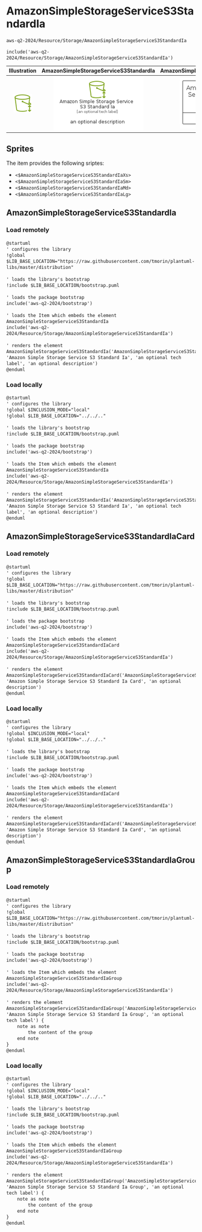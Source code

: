 # AmazonSimpleStorageServiceS3StandardIa


```text
aws-q2-2024/Resource/Storage/AmazonSimpleStorageServiceS3StandardIa
```

```text
include('aws-q2-2024/Resource/Storage/AmazonSimpleStorageServiceS3StandardIa')
```



| Illustration | AmazonSimpleStorageServiceS3StandardIa | AmazonSimpleStorageServiceS3StandardIaCard | AmazonSimpleStorageServiceS3StandardIaGroup |
| :---: | :---: | :---: | :---: |
| ![illustration for Illustration](../../../aws-q2-2024/Resource/Storage/AmazonSimpleStorageServiceS3StandardIa.png) | ![illustration for AmazonSimpleStorageServiceS3StandardIa](../../../aws-q2-2024/Resource/Storage/AmazonSimpleStorageServiceS3StandardIa.Local.png) | ![illustration for AmazonSimpleStorageServiceS3StandardIaCard](../../../aws-q2-2024/Resource/Storage/AmazonSimpleStorageServiceS3StandardIaCard.Local.png) | ![illustration for AmazonSimpleStorageServiceS3StandardIaGroup](../../../aws-q2-2024/Resource/Storage/AmazonSimpleStorageServiceS3StandardIaGroup.Local.png) |



## Sprites
The item provides the following sriptes:

- `<$AmazonSimpleStorageServiceS3StandardIaXs>`
- `<$AmazonSimpleStorageServiceS3StandardIaSm>`
- `<$AmazonSimpleStorageServiceS3StandardIaMd>`
- `<$AmazonSimpleStorageServiceS3StandardIaLg>`





## AmazonSimpleStorageServiceS3StandardIa

### Load remotely
```plantuml
@startuml
' configures the library
!global $LIB_BASE_LOCATION="https://raw.githubusercontent.com/tmorin/plantuml-libs/master/distribution"

' loads the library's bootstrap
!include $LIB_BASE_LOCATION/bootstrap.puml

' loads the package bootstrap
include('aws-q2-2024/bootstrap')

' loads the Item which embeds the element AmazonSimpleStorageServiceS3StandardIa
include('aws-q2-2024/Resource/Storage/AmazonSimpleStorageServiceS3StandardIa')

' renders the element
AmazonSimpleStorageServiceS3StandardIa('AmazonSimpleStorageServiceS3StandardIa', 'Amazon Simple Storage Service S3 Standard Ia', 'an optional tech label', 'an optional description')
@enduml
```

### Load locally
```plantuml
@startuml
' configures the library
!global $INCLUSION_MODE="local"
!global $LIB_BASE_LOCATION="../../.."

' loads the library's bootstrap
!include $LIB_BASE_LOCATION/bootstrap.puml

' loads the package bootstrap
include('aws-q2-2024/bootstrap')

' loads the Item which embeds the element AmazonSimpleStorageServiceS3StandardIa
include('aws-q2-2024/Resource/Storage/AmazonSimpleStorageServiceS3StandardIa')

' renders the element
AmazonSimpleStorageServiceS3StandardIa('AmazonSimpleStorageServiceS3StandardIa', 'Amazon Simple Storage Service S3 Standard Ia', 'an optional tech label', 'an optional description')
@enduml
```

## AmazonSimpleStorageServiceS3StandardIaCard

### Load remotely
```plantuml
@startuml
' configures the library
!global $LIB_BASE_LOCATION="https://raw.githubusercontent.com/tmorin/plantuml-libs/master/distribution"

' loads the library's bootstrap
!include $LIB_BASE_LOCATION/bootstrap.puml

' loads the package bootstrap
include('aws-q2-2024/bootstrap')

' loads the Item which embeds the element AmazonSimpleStorageServiceS3StandardIaCard
include('aws-q2-2024/Resource/Storage/AmazonSimpleStorageServiceS3StandardIa')

' renders the element
AmazonSimpleStorageServiceS3StandardIaCard('AmazonSimpleStorageServiceS3StandardIaCard', 'Amazon Simple Storage Service S3 Standard Ia Card', 'an optional description')
@enduml
```

### Load locally
```plantuml
@startuml
' configures the library
!global $INCLUSION_MODE="local"
!global $LIB_BASE_LOCATION="../../.."

' loads the library's bootstrap
!include $LIB_BASE_LOCATION/bootstrap.puml

' loads the package bootstrap
include('aws-q2-2024/bootstrap')

' loads the Item which embeds the element AmazonSimpleStorageServiceS3StandardIaCard
include('aws-q2-2024/Resource/Storage/AmazonSimpleStorageServiceS3StandardIa')

' renders the element
AmazonSimpleStorageServiceS3StandardIaCard('AmazonSimpleStorageServiceS3StandardIaCard', 'Amazon Simple Storage Service S3 Standard Ia Card', 'an optional description')
@enduml
```

## AmazonSimpleStorageServiceS3StandardIaGroup

### Load remotely
```plantuml
@startuml
' configures the library
!global $LIB_BASE_LOCATION="https://raw.githubusercontent.com/tmorin/plantuml-libs/master/distribution"

' loads the library's bootstrap
!include $LIB_BASE_LOCATION/bootstrap.puml

' loads the package bootstrap
include('aws-q2-2024/bootstrap')

' loads the Item which embeds the element AmazonSimpleStorageServiceS3StandardIaGroup
include('aws-q2-2024/Resource/Storage/AmazonSimpleStorageServiceS3StandardIa')

' renders the element
AmazonSimpleStorageServiceS3StandardIaGroup('AmazonSimpleStorageServiceS3StandardIaGroup', 'Amazon Simple Storage Service S3 Standard Ia Group', 'an optional tech label') {
    note as note
        the content of the group
    end note
}
@enduml
```

### Load locally
```plantuml
@startuml
' configures the library
!global $INCLUSION_MODE="local"
!global $LIB_BASE_LOCATION="../../.."

' loads the library's bootstrap
!include $LIB_BASE_LOCATION/bootstrap.puml

' loads the package bootstrap
include('aws-q2-2024/bootstrap')

' loads the Item which embeds the element AmazonSimpleStorageServiceS3StandardIaGroup
include('aws-q2-2024/Resource/Storage/AmazonSimpleStorageServiceS3StandardIa')

' renders the element
AmazonSimpleStorageServiceS3StandardIaGroup('AmazonSimpleStorageServiceS3StandardIaGroup', 'Amazon Simple Storage Service S3 Standard Ia Group', 'an optional tech label') {
    note as note
        the content of the group
    end note
}
@enduml
```

